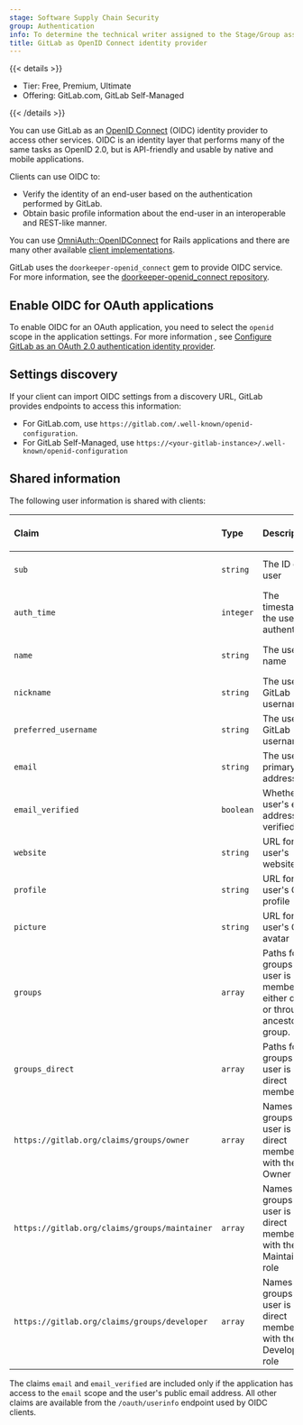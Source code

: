 ```yaml
---
stage: Software Supply Chain Security
group: Authentication
info: To determine the technical writer assigned to the Stage/Group associated with this page, see https://handbook.gitlab.com/handbook/product/ux/technical-writing/#assignments
title: GitLab as OpenID Connect identity provider
---
```


{{< details >}}

- Tier: Free, Premium, Ultimate
- Offering: GitLab.com, GitLab Self-Managed

{{< /details >}}

You can use GitLab as an [OpenID Connect](https://openid.net/developers/how-connect-works/) (OIDC)
identity provider to access other services.
OIDC is an identity layer that performs many of the same tasks as OpenID 2.0, but is API-friendly
and usable by native and mobile applications.

Clients can use OIDC to:

- Verify the identity of an end-user based on the authentication performed by GitLab.
- Obtain basic profile information about the end-user in an interoperable and REST-like manner.

You can use [OmniAuth::OpenIDConnect](https://github.com/omniauth/omniauth_openid_connect) for Rails
applications and there are many other available [client implementations](https://openid.net/developers/certified-openid-connect-implementations/).

GitLab uses the `doorkeeper-openid_connect` gem to provide OIDC service. For more information, see
the [doorkeeper-openid_connect repository](https://github.com/doorkeeper-gem/doorkeeper-openid_connect "Doorkeeper::OpenidConnect repository").

## Enable OIDC for OAuth applications

To enable OIDC for an OAuth application, you need to select the `openid` scope in the application
settings. For more information , see [Configure GitLab as an OAuth 2.0 authentication identity provider](oauth_provider.md).

## Settings discovery

If your client can import OIDC settings from a discovery URL, GitLab provides endpoints to access
this information:

- For GitLab.com, use `https://gitlab.com/.well-known/openid-configuration`.
- For GitLab Self-Managed, use `https://<your-gitlab-instance>/.well-known/openid-configuration`

## Shared information

The following user information is shared with clients:

| Claim                | Type      | Description | Included in ID Token | Included in `userinfo` endpoint |
|:---------------------|:----------|:------------|:---------------------|:------------------------------|
| `sub`                | `string`  | The ID of the user | {{< icon name="check-circle" >}} Yes | {{< icon name="check-circle" >}} Yes |
| `auth_time`          | `integer` | The timestamp for the user's last authentication | {{< icon name="check-circle" >}} Yes | {{< icon name="dotted-circle" >}} No |
| `name`               | `string`  | The user's full name | {{< icon name="check-circle" >}} Yes | {{< icon name="check-circle" >}} Yes |
| `nickname`           | `string`  | The user's GitLab username | {{< icon name="check-circle" >}} Yes| {{< icon name="check-circle" >}} Yes |
| `preferred_username` | `string`  | The user's GitLab username | {{< icon name="check-circle" >}} Yes | {{< icon name="check-circle" >}} Yes |
| `email`              | `string`  | The user's primary email address | {{< icon name="check-circle" >}} Yes | {{< icon name="check-circle" >}} Yes |
| `email_verified`     | `boolean` | Whether the user's email address is verified | {{< icon name="check-circle" >}} Yes | {{< icon name="check-circle" >}} Yes |
| `website`            | `string`  | URL for the user's website | {{< icon name="check-circle" >}} Yes | {{< icon name="check-circle" >}} Yes |
| `profile`            | `string`  | URL for the user's GitLab profile | {{< icon name="check-circle" >}} Yes | {{< icon name="check-circle" >}} Yes|
| `picture`            | `string`  | URL for the user's GitLab avatar | {{< icon name="check-circle" >}} Yes| {{< icon name="check-circle" >}} Yes |
| `groups`             | `array`   | Paths for the groups the user is a member of, either directly or through an ancestor group. | {{< icon name="dotted-circle" >}} No | {{< icon name="check-circle" >}} Yes |
| `groups_direct`      | `array`   | Paths for the groups the user is a direct member of. | {{< icon name="check-circle" >}} Yes | {{< icon name="dotted-circle" >}} No |
| `https://gitlab.org/claims/groups/owner`      | `array`   | Names of the groups the user is a direct member of with the Owner role | {{< icon name="dotted-circle" >}} No | {{< icon name="check-circle" >}} Yes |
| `https://gitlab.org/claims/groups/maintainer` | `array`   | Names of the groups the user is a direct member of with the Maintainer role | {{< icon name="dotted-circle" >}} No | {{< icon name="check-circle" >}} Yes |
| `https://gitlab.org/claims/groups/developer`  | `array`   | Names of the groups the user is a direct member of with the Developer role | {{< icon name="dotted-circle" >}} No | {{< icon name="check-circle" >}} Yes |

The claims `email` and `email_verified` are included only if the application has access to the
`email` scope and the user's public email address. All other claims are available from the
`/oauth/userinfo` endpoint used by OIDC clients.
